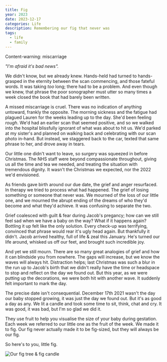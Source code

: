 ```yaml
---
title: Fig
year: 2023
date: 2023-12-17
categories: Life
description: Remembering our fig that never was
tags:
  - life
  - family
---
```


Content-warning: miscarriage

_"I'm afraid it's bad news"._

We didn't know, but we already knew. Hands-held had turned to hands-grasped in the eternity between the scan commencing, and those fateful words. It was taking _too_ long; there had to be a problem. And even though we knew, that phrase the poor sonographer must utter so many times a week closed the book that had barely been written.

A missed miscarriage is cruel. There was no indication of anything untoward, frankly the opposite. The morning sickness and the fatigue had plagued Lauren for the weeks leading up to the day. She'd been feeling _rough_. We'd had an earlier scan that seemed positive, and so we walked into the hospital blissfully ignorant of what was about to hit us. We'd parked at my sister's and planned on walking back and celebrating with our scan photo in-hand. But instead, we staggered back to the car, texted that same phrase to her, and drove away in tears.

Our little one didn't want to leave, so surgery was squeezed in before Christmas. The NHS staff were beyond compassionate throughout, giving us all the time and tea we needed, and treating the situation with tremendous dignity. It wasn't the Christmas we expected, nor the 2022 we'd envisioned.

As friends gave birth around our due date, the grief and anger resurfaced. In therapy we tried to process what had happened. The grief of losing something or someone that never was. We mourned of the loss of our little one, and we mourned the abrupt ending of the dreams of who they'd become and what they'd achieve. It was confusing to separate the two.

Grief coalesced with guilt & fear during Jacob's pregancy; how can we still feel sad when we have a baby on the way? What if it happens again? Bottling it up felt like the only solution. Every check-up was terrifying, convinced that phrase would rear it's ugly head again. But thankfully it didn't. Jacob arrived healthy, full of life & zeal this January. He's turned our life around, whisked us off our feet, and brought such incredible joy.

And yet we still mourn. There are so many great analogies of grief and how it can blindside you from nowhere. The gaps will increase, but we know the waves will always hit. Distraction helps; last Christmas was such a blur in the run up to Jacob's birth that we didn't really have the time or headspace to stop and reflect on the day we found out. But this year, as we were putting up the decorations, we were both hit with another wave. It suddenly felt important to mark the day.

The precise date isn't consequential. December 17th 2021 wasn't the day our baby stopped growing, it was just the day we found out. But it's as good a day as any. We lit a candle and took some time to sit, think, chat and cry. It was good, it was bad, but I'm so glad we did it.

They use fruit to help you visualise the size of your baby during gestation. Each week we referred to our little one as the fruit of the week. We made it to fig. Our fig never actually made it to be fig-sized, but they will always be our fig.

So here's to you, little fig.

![Our fig tree & fig candle](/images/blog/fig.jpg)
